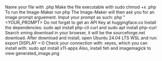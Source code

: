 Name your file with <file-name>.php
Make the file executable with sudo chmod +x <file-name>.php
To run the Image-Maker run php <file-name>
The Image-Maker will then ask you for an image prompt arguement.
Imput your prompt as such: php <file-name> "<YOUR_PROMPT>
Do not forget to get an API Key at huggingface.co
Install the dependencies: sudo apt install php-cli curl and sudo apt install php-curl
Search xming download in your browser, it will be the sourceforge.net download.
After download and install, open Ubuntu 24.04 LTS WSL and run: export DISPLAY =:0
Check your connection with: xeyes, which you can install with: sudo apt install x11-apps
Also, install feh and imagemagick to view generated_image.png
